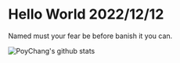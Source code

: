 # Hello World 2022/12/12

Named must your fear be before banish it you can.

![PoyChang's github stats](https://github-readme-stats.vercel.app/api?username=poychang&show_icons=true&theme=dracula)
